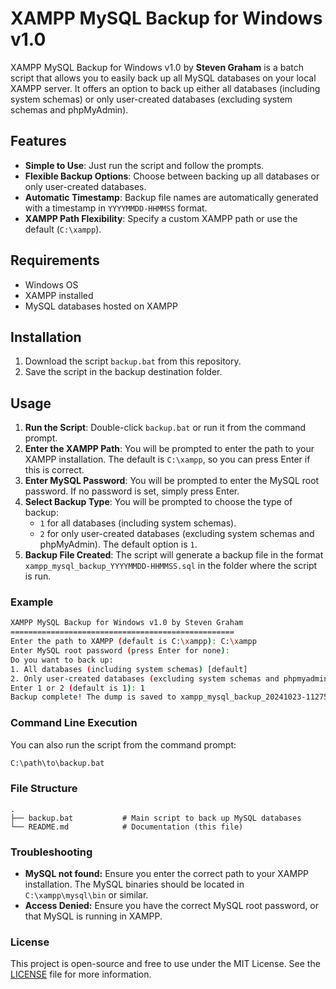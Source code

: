 # XAMPP MySQL Backup for Windows v1.0

XAMPP MySQL Backup for Windows v1.0 by **Steven Graham** is a batch script that allows you to easily back up all MySQL databases on your local XAMPP server. It offers an option to back up either all databases (including system schemas) or only user-created databases (excluding system schemas and phpMyAdmin).

## Features
- **Simple to Use**: Just run the script and follow the prompts.
- **Flexible Backup Options**: Choose between backing up all databases or only user-created databases.
- **Automatic Timestamp**: Backup file names are automatically generated with a timestamp in `YYYYMMDD-HHMMSS` format.
- **XAMPP Path Flexibility**: Specify a custom XAMPP path or use the default (`C:\xampp`).

## Requirements
- Windows OS
- XAMPP installed
- MySQL databases hosted on XAMPP

## Installation
1. Download the script `backup.bat` from this repository.
2. Save the script in the backup destination folder.

## Usage
1. **Run the Script**: Double-click `backup.bat` or run it from the command prompt.
2. **Enter the XAMPP Path**: You will be prompted to enter the path to your XAMPP installation. The default is `C:\xampp`, so you can press Enter if this is correct.
3. **Enter MySQL Password**: You will be prompted to enter the MySQL root password. If no password is set, simply press Enter.
4. **Select Backup Type**: You will be prompted to choose the type of backup:
    - `1` for all databases (including system schemas).
    - `2` for only user-created databases (excluding system schemas and phpMyAdmin). The default option is `1`.
5. **Backup File Created**: The script will generate a backup file in the format `xampp_mysql_backup_YYYYMMDD-HHMMSS.sql` in the folder where the script is run.

### Example
```bash
XAMPP MySQL Backup for Windows v1.0 by Steven Graham
==================================================
Enter the path to XAMPP (default is C:\xampp): C:\xampp
Enter MySQL root password (press Enter for none):
Do you want to back up:
1. All databases (including system schemas) [default]
2. Only user-created databases (excluding system schemas and phpmyadmin)
Enter 1 or 2 (default is 1): 1
Backup complete! The dump is saved to xampp_mysql_backup_20241023-112758.sql
```

### Command Line Execution
You can also run the script from the command prompt:
```bash
C:\path\to\backup.bat
```
### File Structure
```plaintext
.
├── backup.bat           # Main script to back up MySQL databases
└── README.md            # Documentation (this file)
```
### Troubleshooting
* **MySQL not found:** Ensure you enter the correct path to your XAMPP installation. The MySQL binaries should be located in `C:\xampp\mysql\bin` or similar.
* **Access Denied:** Ensure you have the correct MySQL root password, or that MySQL is running in XAMPP.
### License
This project is open-source and free to use under the MIT License. See the [LICENSE](LICENSE) file for more information.
